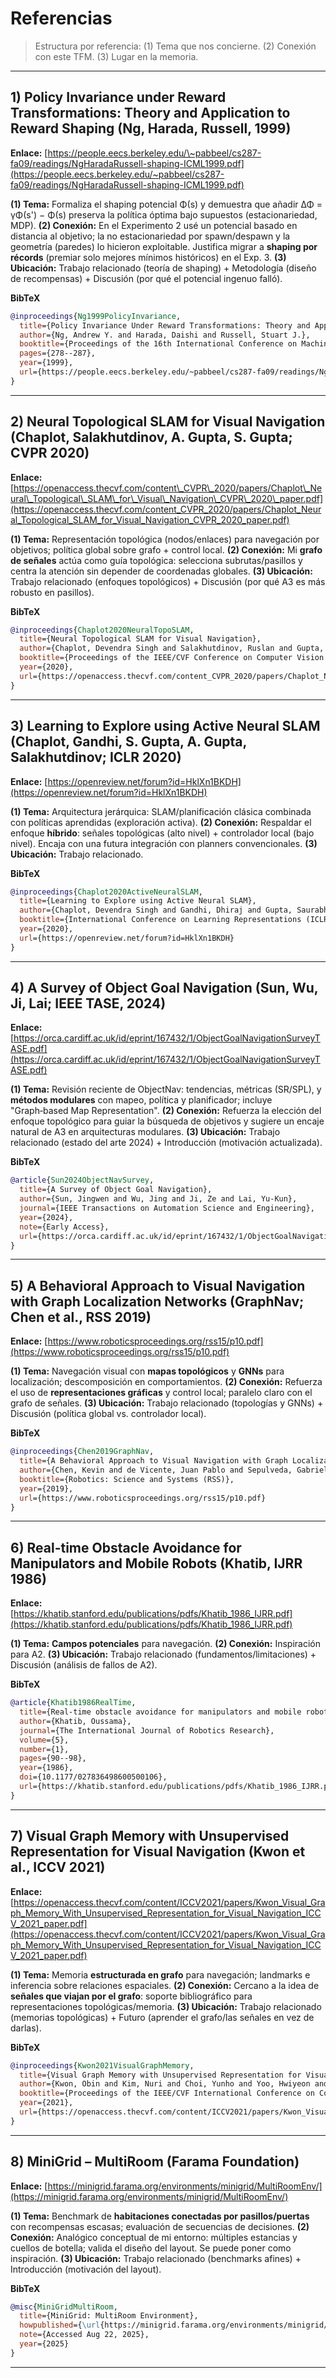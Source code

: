 # Referencias

> Estructura por referencia: (1) Tema que nos concierne. (2) Conexión con este TFM. (3) Lugar en la memoria.

---

## 1) Policy Invariance under Reward Transformations: Theory and Application to Reward Shaping (Ng, Harada, Russell, 1999)

**Enlace:** [https://people.eecs.berkeley.edu/\~pabbeel/cs287-fa09/readings/NgHaradaRussell-shaping-ICML1999.pdf](https://people.eecs.berkeley.edu/~pabbeel/cs287-fa09/readings/NgHaradaRussell-shaping-ICML1999.pdf)

**(1) Tema:** Formaliza el shaping potencial Φ(s) y demuestra que añadir ΔΦ = γΦ(s') − Φ(s) preserva la política óptima bajo supuestos (estacionariedad, MDP).
**(2) Conexión:** En el Experimento 2 usé un potencial basado en distancia al objetivo; la no estacionariedad por spawn/despawn y la geometría (paredes) lo hicieron exploitable. Justifica migrar a **shaping por récords** (premiar solo mejores mínimos históricos) en el Exp. 3.
**(3) Ubicación:** Trabajo relacionado (teoría de shaping) + Metodología (diseño de recompensas) + Discusión (por qué el potencial ingenuo falló).

**BibTeX**

```bibtex
@inproceedings{Ng1999PolicyInvariance,
  title={Policy Invariance Under Reward Transformations: Theory and Application to Reward Shaping},
  author={Ng, Andrew Y. and Harada, Daishi and Russell, Stuart J.},
  booktitle={Proceedings of the 16th International Conference on Machine Learning (ICML)},
  pages={278--287},
  year={1999},
  url={https://people.eecs.berkeley.edu/~pabbeel/cs287-fa09/readings/NgHaradaRussell-shaping-ICML1999.pdf}
}
```

---

## 2) Neural Topological SLAM for Visual Navigation (Chaplot, Salakhutdinov, A. Gupta, S. Gupta; CVPR 2020)

**Enlace:** [https://openaccess.thecvf.com/content\_CVPR\_2020/papers/Chaplot\_Neural\_Topological\_SLAM\_for\_Visual\_Navigation\_CVPR\_2020\_paper.pdf](https://openaccess.thecvf.com/content_CVPR_2020/papers/Chaplot_Neural_Topological_SLAM_for_Visual_Navigation_CVPR_2020_paper.pdf)

**(1) Tema:** Representación topológica (nodos/enlaces) para navegación por objetivos; política global sobre grafo + control local.
**(2) Conexión:** Mi **grafo de señales** actúa como guía topológica: selecciona subrutas/pasillos y centra la atención sin depender de coordenadas globales.
**(3) Ubicación:** Trabajo relacionado (enfoques topológicos) + Discusión (por qué A3 es más robusto en pasillos).

**BibTeX**

```bibtex
@inproceedings{Chaplot2020NeuralTopoSLAM,
  title={Neural Topological SLAM for Visual Navigation},
  author={Chaplot, Devendra Singh and Salakhutdinov, Ruslan and Gupta, Abhinav and Gupta, Saurabh},
  booktitle={Proceedings of the IEEE/CVF Conference on Computer Vision and Pattern Recognition (CVPR)},
  year={2020},
  url={https://openaccess.thecvf.com/content_CVPR_2020/papers/Chaplot_Neural_Topological_SLAM_for_Visual_Navigation_CVPR_2020_paper.pdf}
}
```

---

## 3) Learning to Explore using Active Neural SLAM (Chaplot, Gandhi, S. Gupta, A. Gupta, Salakhutdinov; ICLR 2020)

**Enlace:** [https://openreview.net/forum?id=HklXn1BKDH](https://openreview.net/forum?id=HklXn1BKDH)

**(1) Tema:** Arquitectura jerárquica: SLAM/planificación clásica combinada con políticas aprendidas (exploración activa).
**(2) Conexión:** Respaldar el enfoque **híbrido**: señales topológicas (alto nivel) + controlador local (bajo nivel). Encaja con una futura integración con planners convencionales.
**(3) Ubicación:** Trabajo relacionado.

**BibTeX**

```bibtex
@inproceedings{Chaplot2020ActiveNeuralSLAM,
  title={Learning to Explore using Active Neural SLAM},
  author={Chaplot, Devendra Singh and Gandhi, Dhiraj and Gupta, Saurabh and Gupta, Abhinav and Salakhutdinov, Ruslan},
  booktitle={International Conference on Learning Representations (ICLR)},
  year={2020},
  url={https://openreview.net/forum?id=HklXn1BKDH}
}
```

---

## 4) A Survey of Object Goal Navigation (Sun, Wu, Ji, Lai; IEEE TASE, 2024)

**Enlace:** [https://orca.cardiff.ac.uk/id/eprint/167432/1/ObjectGoalNavigationSurveyTASE.pdf](https://orca.cardiff.ac.uk/id/eprint/167432/1/ObjectGoalNavigationSurveyTASE.pdf)

**(1) Tema:** Revisión reciente de ObjectNav: tendencias, métricas (SR/SPL), y **métodos modulares** con mapeo, política y planificador; incluye "Graph‑based Map Representation".
**(2) Conexión:** Refuerza la elección del enfoque topológico para guiar la búsqueda de objetivos y sugiere un encaje natural de A3 en arquitecturas modulares.
**(3) Ubicación:** Trabajo relacionado (estado del arte 2024) + Introducción (motivación actualizada).

**BibTeX**

```bibtex
@article{Sun2024ObjectNavSurvey,
  title={A Survey of Object Goal Navigation},
  author={Sun, Jingwen and Wu, Jing and Ji, Ze and Lai, Yu-Kun},
  journal={IEEE Transactions on Automation Science and Engineering},
  year={2024},
  note={Early Access},
  url={https://orca.cardiff.ac.uk/id/eprint/167432/1/ObjectGoalNavigationSurveyTASE.pdf}
}
```

---

## 5) A Behavioral Approach to Visual Navigation with Graph Localization Networks (GraphNav; Chen et al., RSS 2019)

**Enlace:** [https://www.roboticsproceedings.org/rss15/p10.pdf](https://www.roboticsproceedings.org/rss15/p10.pdf)

**(1) Tema:** Navegación visual con **mapas topológicos** y **GNNs** para localización; descomposición en comportamientos.
**(2) Conexión:** Refuerza el uso de **representaciones gráficas** y control local; paralelo claro con el grafo de señales.
**(3) Ubicación:** Trabajo relacionado (topologías y GNNs) + Discusión (política global vs. controlador local).

**BibTeX**

```bibtex
@inproceedings{Chen2019GraphNav,
  title={A Behavioral Approach to Visual Navigation with Graph Localization Networks},
  author={Chen, Kevin and de Vicente, Juan Pablo and Sepulveda, Gabriel and Xia, Fei and Soto, Alvaro and Vazquez, Marynel and Savarese, Silvio},
  booktitle={Robotics: Science and Systems (RSS)},
  year={2019},
  url={https://www.roboticsproceedings.org/rss15/p10.pdf}
}
```

---

## 6) Real-time Obstacle Avoidance for Manipulators and Mobile Robots (Khatib, IJRR 1986)

**Enlace:** [https://khatib.stanford.edu/publications/pdfs/Khatib_1986_IJRR.pdf](https://khatib.stanford.edu/publications/pdfs/Khatib_1986_IJRR.pdf)

**(1) Tema:** **Campos potenciales** para navegación.
**(2) Conexión:** Inspiración para A2.
**(3) Ubicación:** Trabajo relacionado (fundamentos/limitaciones) + Discusión (análisis de fallos de A2).

**BibTeX**

```bibtex
@article{Khatib1986RealTime,
  title={Real-time obstacle avoidance for manipulators and mobile robots},
  author={Khatib, Oussama},
  journal={The International Journal of Robotics Research},
  volume={5},
  number={1},
  pages={90--98},
  year={1986},
  doi={10.1177/027836498600500106},
  url={https://khatib.stanford.edu/publications/pdfs/Khatib_1986_IJRR.pdf}
}
```

---

## 7) Visual Graph Memory with Unsupervised Representation for Visual Navigation (Kwon et al., ICCV 2021)

**Enlace:** [https://openaccess.thecvf.com/content/ICCV2021/papers/Kwon_Visual_Graph_Memory_With_Unsupervised_Representation_for_Visual_Navigation_ICCV_2021_paper.pdf](https://openaccess.thecvf.com/content/ICCV2021/papers/Kwon_Visual_Graph_Memory_With_Unsupervised_Representation_for_Visual_Navigation_ICCV_2021_paper.pdf)

**(1) Tema:** Memoria **estructurada en grafo** para navegación; landmarks e inferencia sobre relaciones espaciales.
**(2) Conexión:** Cercano a la idea de **señales que viajan por el grafo**: soporte bibliográfico para representaciones topológicas/memoria.
**(3) Ubicación:** Trabajo relacionado (memorias topológicas) + Futuro (aprender el grafo/las señales en vez de darlas).

**BibTeX**

```bibtex
@inproceedings{Kwon2021VisualGraphMemory,
  title={Visual Graph Memory with Unsupervised Representation for Visual Navigation},
  author={Kwon, Obin and Kim, Nuri and Choi, Yunho and Yoo, Hwiyeon and Park, Jeongho and Oh, Songhwai},
  booktitle={Proceedings of the IEEE/CVF International Conference on Computer Vision (ICCV)},
  year={2021},
  url={https://openaccess.thecvf.com/content/ICCV2021/papers/Kwon_Visual_Graph_Memory_With_Unsupervised_Representation_for_Visual_Navigation_ICCV_2021_paper.pdf}
}
```

---

## 8) MiniGrid – MultiRoom (Farama Foundation)

**Enlace:** [https://minigrid.farama.org/environments/minigrid/MultiRoomEnv/](https://minigrid.farama.org/environments/minigrid/MultiRoomEnv/)

**(1) Tema:** Benchmark de **habitaciones conectadas por pasillos/puertas** con recompensas escasas; evaluación de secuencias de decisiones.
**(2) Conexión:** Analógico conceptual de mi entorno: múltiples estancias y cuellos de botella; valida el diseño del layout. Se puede poner como inspiración.
**(3) Ubicación:** Trabajo relacionado (benchmarks afines) + Introducción (motivación del layout).

**BibTeX**

```bibtex
@misc{MiniGridMultiRoom,
  title={MiniGrid: MultiRoom Environment},
  howpublished={\url{https://minigrid.farama.org/environments/minigrid/MultiRoomEnv/}},
  note={Accessed Aug 22, 2025},
  year={2025}
}
```

---
